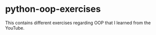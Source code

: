 # python-oop-exercises
This contains different exercises regarding OOP that I learned from the YouTube.
